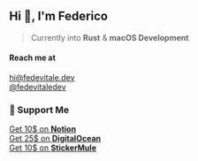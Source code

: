 ## Hi 👋, I'm Federico
> Currently into **Rust** & **macOS Development**

#### Reach me at
[hi@fedevitale.dev](mailto:hi@fedevitale.dev) <br/>
[@fedevitaledev](twitter.com/fedevitaledev/) <br/>

### 🥳 Support Me
[Get 10$ on **Notion**](https://www.notion.so/?r=a343a2c1fbd9490c85dd67fe7576debc) <br/>
[Get 25$ on **DigitalOcean**](https://m.do.co/c/f88cef1a6e56) <br/>
[Get 10$ on **StickerMule**](https://www.stickermule.com/it/unlock?ref_id=6392580701&utm_medium=link&utm_source=invite)

